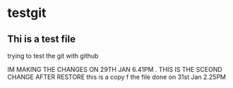 # testgit
## Thi is a test file
trying to test the git with github

IM MAKING THE CHANGES ON 29TH JAN 6.41PM . THIS IS THE SCEOND CHANGE AFTER RESTORE
this is a copy f the file done on 31st Jan 2.25PM